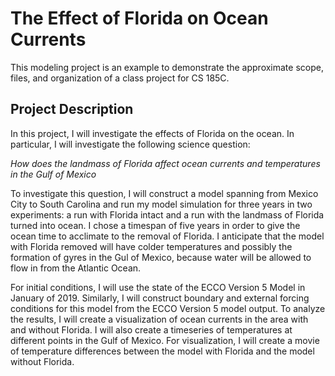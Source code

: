 # The Effect of Florida on Ocean Currents

This modeling project is an example to demonstrate the approximate scope, files, and organization of a class project for CS 185C.

## Project Description
In this project, I will investigate the effects of Florida on the ocean. In particular, I will investigate the following science question:

*How does the landmass of Florida affect ocean currents and temperatures in the Gulf of Mexico*

To investigate this question, I will construct a model spanning from Mexico City to South Carolina and run my model simulation for three years in two experiments: a run with Florida intact and a run with the landmass of Florida turned into ocean. I chose a timespan of five years in order to give the ocean time to acclimate to the removal of Florida. I anticipate that the model with Florida removed will have colder temperatures and possibly the formation of gyres in the Gul of Mexico, because water will be allowed to flow in from the Atlantic Ocean.

For initial conditions, I will use the state of the ECCO Version 5 Model in January of 2019. Similarly, I will construct boundary and external forcing conditions for this model from the ECCO Version 5 model output. To analyze the results, I will create a visualization of ocean currents in the area with and without Florida. I will also create a timeseries of temperatures at different points in the Gulf of Mexico. For visualization, I will create a movie of temperature differences between the model with Florida and the model without Florida. 
